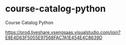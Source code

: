 # course-catalog-python
Course Catalog Python

https://prod.liveshare.vsengsaas.visualstudio.com/join?E8E4D63F5055E97568FAC7A1E454E4C8639D
